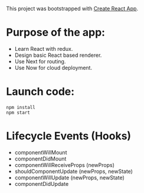 This project was bootstrapped with [Create React App](https://github.com/facebookincubator/create-react-app).

# Purpose of the app:

- Learn React with redux.
- Design basic React based renderer.
- Use Next for routing.
- Use Now for cloud deployment.

# Launch code:
```
npm install
npm start
```

# Lifecycle Events (Hooks)
- componentWillMount
- componentDidMount
- componentWillReceiveProps (newProps)
- shouldComponentUpdate (newProps, newState)
- componentWillUpdate (newProps, newState)
- componentDidUpdate